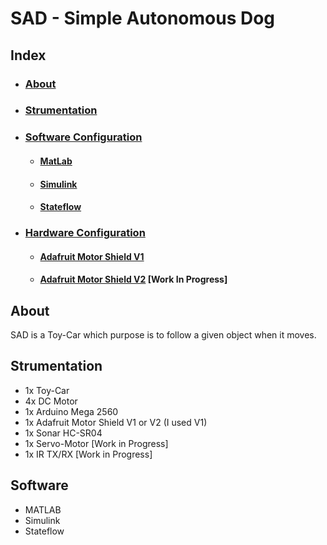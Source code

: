 # SAD - Simple Autonomous Dog

## Index

* ### [About](#about)
* ### [Strumentation](#strumentation)
* ### [Software Configuration](#sconf)
  * #### [MatLab](#matlab)
  * #### [Simulink](#simulink)
  * #### [Stateflow](#stateflow)
* ### [Hardware Configuration](#hconf)
  * #### [Adafruit Motor Shield V1](#ada1)
  * #### [Adafruit Motor Shield V2](#ada2) [Work In Progress]


## <a name="about"></a>About
SAD is a Toy-Car which purpose is to follow a given object when it moves.

## <a name="strumentation"></a>Strumentation
* 1x Toy-Car
* 4x DC Motor
* 1x Arduino Mega 2560
* 1x Adafruit Motor Shield V1 or V2 (I used V1)
* 1x Sonar HC-SR04
* 1x Servo-Motor [Work in Progress]
* 1x IR TX/RX [Work in Progress]

## <a name="sconf"></a>Software
* MATLAB
* Simulink
* Stateflow

